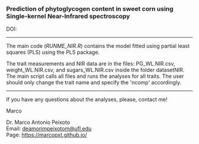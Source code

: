 ### Prediction of phytoglycogen content in sweet corn using Single-kernel Near-Infrared spectroscopy 

DOI:
***


The main code (*RUNME_NIR.R*) contains the model fitted using partial least squares (PLS) using the PLS package.

The trait measurements and NIR data are in the files: PG_WL.NIR.csv, 
weight_WL.NIR.csv, and sugars_WL.NIR.csv inside the folder datasetNIR. The main script calls all files and runs 
the analyses for all traits. The user should only change the trait name and specify the 'ncomp' accordingly.


***  

If you have any questions about the analyses, please, contact me!

Marco


Dr. Marco Antonio Peixoto  
Email: deamorimpeixotom@ufl.edu  
Page: https://marcopxt.github.io/  


